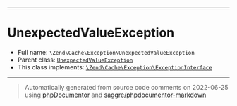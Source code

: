 ***

# UnexpectedValueException

* Full name: `\Zend\Cache\Exception\UnexpectedValueException`
* Parent class: [`UnexpectedValueException`](../../../UnexpectedValueException.md)
* This class implements:
  [`\Zend\Cache\Exception\ExceptionInterface`](./ExceptionInterface.md)

***
> Automatically generated from source code comments on 2022-06-25 using [phpDocumentor](http://www.phpdoc.org/) and [saggre/phpdocumentor-markdown](https://github.com/Saggre/phpDocumentor-markdown)
